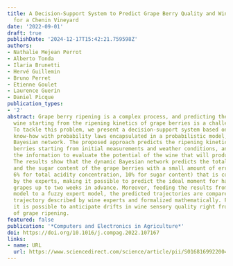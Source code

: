 ```yaml
---
title: A Decision-Support System to Predict Grape Berry Quality and Wine Potential
  for a Chenin Vineyard
date: '2022-09-01'
draft: true
publishDate: '2024-12-17T15:42:21.759598Z'
authors:
- Nathalie Mejean Perrot
- Alberto Tonda
- Ilaria Brunetti
- Hervé Guillemin
- Bruno Perret
- Etienne Goulet
- Laurence Guerin
- Daniel Picque
publication_types:
- '2'
abstract: Grape berry ripening is a complex process, and predicting the quality of
  wine starting from the ripening kinetics of grape berries is a challenging task.
  To tackle this problem, we present a decision-support system based on coupling expert
  know-how with probability laws encapsulated in a probabilistic model, a dynamic
  Bayesian network. The proposed approach predicts the ripening kinetics of grape
  berries starting from initial measurements and weather conditions, and then exploits
  the information to evaluate the potential of the wine that will produced from them.
  The results show that the dynamic Bayesian network predicts the total acidity concentration
  and the sugar content of the grape berries with a small amount of error (mean of
  6% for total acidity concentration, 10% for sugar content) that is considered satisfying
  by the experts, making it possible to predict the ideal moment for harvesting the
  grapes up to two weeks in advance. Moreover, feeding the results from the probabilistic
  model to a fuzzy expert model, the predicted trajectories are compared to an ideal
  trajectory described by wine experts and formalized mathematically. From this comparison,
  it is possible to anticipate drifts in wine sensory quality right from the step
  of grape ripening.
featured: false
publication: '*Computers and Electronics in Agriculture*'
doi: https://doi.org/10.1016/j.compag.2022.107167
links:
- name: URL
  url: https://www.sciencedirect.com/science/article/pii/S0168169922004847
---
```


